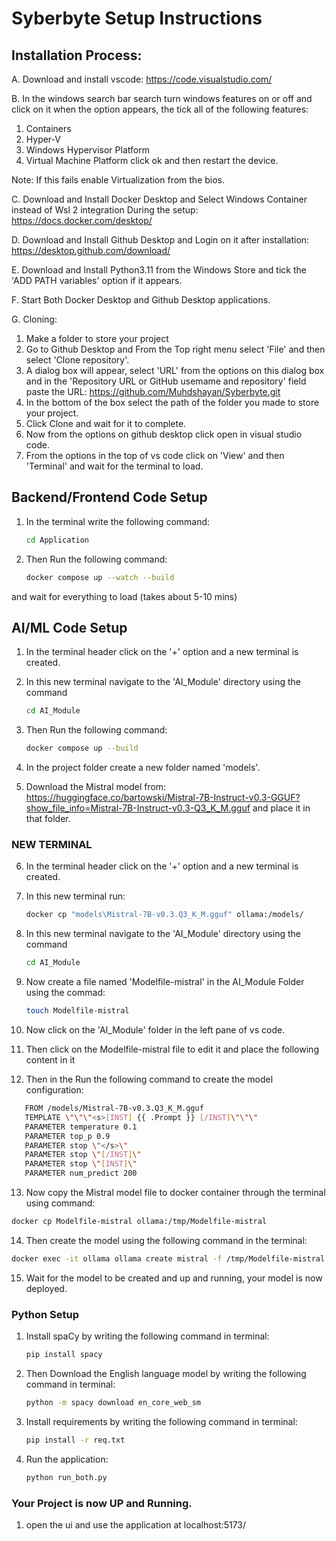 # Syberbyte Setup Instructions


## Installation Process:

A. Download and install vscode:
https://code.visualstudio.com/

B. In the windows search bar search turn windows features on or off and click on it when the option appears, the tick all of the following features:
1. Containers
2. Hyper-V
3. Windows Hypervisor Platform
4. Virtual Machine Platform
click ok and then restart the device.

Note: If this fails enable Virtualization from the bios. 


C. Download and Install Docker Desktop and Select Windows Container instead of Wsl 2 integration During the setup:
https://docs.docker.com/desktop/

D. Download and Install Github Desktop and Login on it after installation:
https://desktop.github.com/download/

E. Download and Install Python3.11 from the Windows Store and tick the 'ADD PATH variables' option if it appears.

F. Start Both Docker Desktop and Github Desktop applications.

G. Cloning:
1. Make a folder to store your project
2. Go to Github Desktop and From the Top right menu select 'File' and then select 'Clone repository'.
3. A dialog box will appear, select 'URL' from the options on this dialog box and in the 'Repository URL or GitHub usemame and repository' field paste the URL: https://github.com/Muhdshayan/Syberbyte.git
4. In the bottom of the box select the path of the folder you made to store your project.
5. Click Clone and wait for it to complete.
6. Now from the options on github desktop click open in visual studio code.
7. From the options in the top of vs code click on 'View' and then 'Terminal' and wait for the terminal to load.

## Backend/Frontend Code Setup

1. In the terminal write the following command:
   ```bash
   cd Application
   ```
2. Then Run the following command:
   ```bash
   docker compose up --watch --build
   ```
and wait for everything to load (takes about 5-10 mins)
## AI/ML Code Setup

1. In the terminal header click on the '+' option and a new terminal is created.

2. In this new terminal navigate to the 'AI_Module' directory using the command
   ```bash
   cd AI_Module
   ```
3. Then Run the following command:
   ```bash
   docker compose up --build
   ```
4. In the project folder create a new folder named 'models'.   
5. Download the Mistral model from: https://huggingface.co/bartowski/Mistral-7B-Instruct-v0.3-GGUF?show_file_info=Mistral-7B-Instruct-v0.3-Q3_K_M.gguf and place it in that folder.


### NEW TERMINAL
6. In the terminal header click on the '+' option and a new terminal is created.
7. In this new terminal run:
   ```bash
   docker cp "models\Mistral-7B-v0.3.Q3_K_M.gguf" ollama:/models/
   ```
8. In this new terminal navigate to the 'AI_Module' directory using the command
   ```bash
   cd AI_Module
   ```
9. Now create a file named 'Modelfile-mistral' in the AI_Module Folder using the commad:
    ```bash
   touch Modelfile-mistral
   ```
10. Now click on the 'AI_Module' folder in the left pane of vs code.
11. Then click on the Modelfile-mistral file to edit it and place the following content in it
    
12. Then in the  Run the following command to create the model configuration: 
   ```bash
      FROM /models/Mistral-7B-v0.3.Q3_K_M.gguf
      TEMPLATE \"\"\"<s>[INST] {{ .Prompt }} [/INST]\"\"\"
      PARAMETER temperature 0.1
      PARAMETER top_p 0.9
      PARAMETER stop \"</s>\"
      PARAMETER stop \"[/INST]\"
      PARAMETER stop \"[INST]\"
      PARAMETER num_predict 200
   ```
13. Now copy the Mistral model file to docker container through the terminal using command:
   ```bash
   docker cp Modelfile-mistral ollama:/tmp/Modelfile-mistral
   ```
14. Then create the model using the following command in the terminal:
   ```bash
   docker exec -it ollama ollama create mistral -f /tmp/Modelfile-mistral
   ```
15. Wait for the model to be created and up and running, your model is now deployed.

### Python Setup

1. Install spaCy by writing the following command in terminal:
   ```bash
   pip install spacy
   ```
2. Then Download the English language model by writing the following command in terminal:
   ```bash
   python -m spacy download en_core_web_sm
   ```
3. Install requirements by writing the following command in terminal:
   ```bash
   pip install -r req.txt
   ```
   
4. Run the application:
   ```bash
   python run_both.py
   ```

### Your Project is now UP and Running.

1. open the ui and use the application at localhost:5173/
